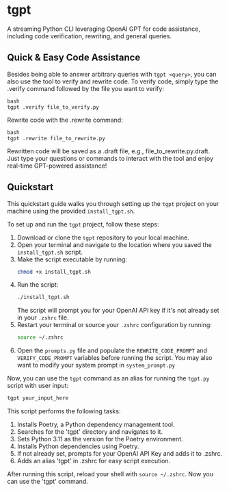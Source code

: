 # tgpt
A streaming Python CLI leveraging OpenAI GPT for code assistance, including code verification, rewriting, and general queries.

## Quick & Easy Code Assistance
Besides being able to answer arbitrary queries with `tgpt <query>`, you can also use the tool to verify and rewrite code. To verify code, simply type the .verify command followed by the file you want to verify:
```
bash
tgpt .verify file_to_verify.py
```
Rewrite code with the .rewrite command:
```
bash
tgpt .rewrite file_to_rewrite.py
```
Rewritten code will be saved as a .draft file, e.g., file_to_rewrite.py.draft. Just type your questions or commands to interact with the tool and enjoy real-time GPT-powered assistance!


## Quickstart

This quickstart guide walks you through setting up the `tgpt` project on your machine using the provided `install_tgpt.sh`.

To set up and run the `tgpt` project, follow these steps:

1. Download or clone the `tgpt` repository to your local machine.
2. Open your terminal and navigate to the location where you saved the `install_tgpt.sh` script.
3. Make the script executable by running:
   ```bash
   chmod +x install_tgpt.sh
   ```
4. Run the script:
   ```bash
   ./install_tgpt.sh
   ```
   The script will prompt you for your OpenAI API key if it's not already set in your `.zshrc` file.
5. Restart your terminal or source your `.zshrc` configuration by running:
   ```bash
   source ~/.zshrc
   ```
6. Open the `prompts.py` file and populate the `REWRITE_CODE_PROMPT` and `VERIFY_CODE_PROMPT` variables before running the script. You may also want to modify your system prompt in `system_prompt.py`

Now, you can use the `tgpt` command as an alias for running the `tgpt.py` script with user input:

```bash
tgpt your_input_here
```

This script performs the following tasks:

1. Installs Poetry, a Python dependency management tool.
2. Searches for the 'tgpt' directory and navigates to it.
3. Sets Python 3.11 as the version for the Poetry environment.
4. Installs Python dependencies using Poetry.
5. If not already set, prompts for your OpenAI API Key and adds it to .zshrc.
6. Adds an alias 'tgpt' in .zshrc for easy script execution.

After running this script, reload your shell with `source ~/.zshrc`. Now you can use the 'tgpt' command.
